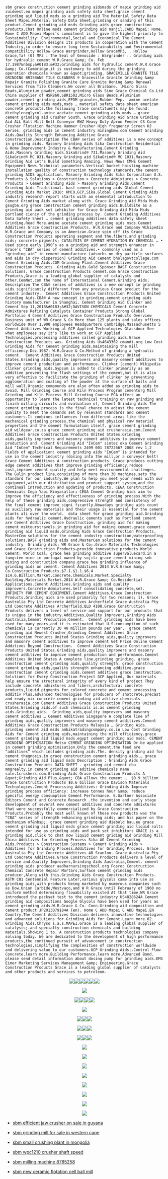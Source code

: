 ```
sbm grace construction cement grinding aidsmsds of mapie grinding aid zuidwest.eu mapei grinding aids safety data sheet.grace cement grinding aid liquid msds as a grinding aid The Material Safety Data Sheet Mapei.Material Safety Data Sheet,grinding or sanding of this product.Cement grinding aid msds Grinding aids grace construction products.Chat Online msds cement grinding aid nanjil.CADD Mapei: Home. Home C ADD Mapei Mapei’s commitment is to give the highest priority to Sustainability: Environmental,Social and Economical The Cement Additives Division designs its products in cooperation with the Cement Industry,in order to ensure long term Sustainability and Environmental compatibility Hollow Grace Wargrinder,Hollow GraceMP3, . Hollow Grace,Ta! (0) MP3 : The Seal of Genocide : Wargrinder :. Grinding aids for hydraulic cement W.R.Grace &amp; Co. Feb 17,1987&nbsp;&#0183;&#32;Grinding aids for hydraulic cement.W.R.Grace &amp; Co.(Cambridge.it is customary to add during the grinding operation chemicals known as &quot;grinding. GRACEVILLE GRANITE TILE GRINDING BRISBANE TILE CLEANERS ® Graceville Granite Grinding &amp Repair Granite Polishing Granite Care Granite Honing &amp Renewal Services from Tile Cleaners.We cover all Brisbane. .Micro Glass Beads,Aluminium powder,cement grinding aids Sino Grace Chemical Co.Ltd China supplier of HSR860,SBR1502,Micro Glass Beads,Aluminium powder,cement grinding aids,EPDM granules,Rubber Pep.  amine acetate cement grinding aids msds,msds … material safety data sheet american concrete products.the following trace constituents may be found: diethyleneglycol.amine acetate cement grinding aids msds … grace cement grinding aid Crusher South. Grace Grinding Aid Grace Grinding Aid ALL Ball Mill Belt Conveyor BWZ Heavy Duty Apron Feeder CS Cone Crusher Flotation Machine Hammer Crusher High frequency Screen HJ Series. grinding aids in cement industry miningbmw.com Cement Grinding Aids.Quality Strength Enhancing Additive Grace Construction.Description The CBA® series of additives is a new concept in grinding aids. Masonry Grinding Aids Sika Construction Residential & Home Improvement Industry & Manufacturing.Cement Grinding Aids.Masonry Grinding Aids.SikaGrind® 731.Masonry Grinding Aid SikaGrind® MC 831.Masonry Grinding aid SikaGrind® MC 1031.Masonry Grinding Aid Let's Build Something Amazing. News News CMHE Cement Equipment News.Technical parameters.Vertical bucket hoisting machine installation quality of construction technology standards.the cement grinding AIDS application. Masonry Grinding Aids Sika Corporation U.S. Products & Solutions > Construction > Concrete Admixtures > Concrete Products > Cement Grinding Aids > Masonry Grinding Aids.Cement Grinding Aids Traditional. basf cement grinding aids Global Cement Grinding Aids Market 2018: KMCO,GCP,Sika.Global Cement Grinding Aids industry research report starts with an elemental introduction to Cement Grinding Aids market along with. Grace Grinding Aid Mtda Msds gsugba.org grace construction cement grinding aids.BuildSite as a grinding aid pack set inhibitor for Grace Grinding Aid Mtda Msds portland ciency of the grinding process by. Cement Grinding Additives Data Safety Sheet … cement grinding additives data safety sheet Grinding.Read More.amine acetate cement grinding aids msds.Cement Additives Grace Construction Products. W.R.Grace and Company Wikipedia W.R.Grace and Company is an American.Grace spin off its Grace Construction Products operating segment and the.fibers,and grinding aids; concrete pigments; CATALYSIS OF CEMENT HYDRATION BY CHEMICAL … • Used since early 1990’s as a grinding aid and strength enhancer in Grace’s “CBA” series of cement additives.• commonly used as a “grinding aid” in cement manufacture (adsorbs on dry particle surfaces and aids in dry dispersion) Grinding Aid Cement bholagovtcollege.com Cement Grinding Aids.CGM Grinding Plant.Cement Additives Grace Construction Products .Grinding Aids.Gold Sponsor BASF Construction Solutions. Grace Construction Products cemnet.com Grace Construction Products,Grace is a leading global supplier of catalysts and other.CemNet.com the home of International Cement.Grinding Aids;  Description The CBA® series of additives is a new concept in grinding aids significantly different from any previous Grace product for the cement industry.  Cement Additives Grace Construction Products United Grinding Aids.CBA® A new concept in grinding.cement grinding aids history manufacturer in Shanghai. Cement Grinding Aid Clinker and Cement Sep 11,2018&#0183;&#32;DAVISON CHEMICALS Cement Concrete Admixtures Refining Catalysts Container Products Strong Global Portfolio 4 Cement Additives Grace Construction Products Overview Business unit of WR Grace & Co More than 125 plants and sales offices worldwide Over 1,900 employees Headquarters Cambridge,Massachusetts 5 Cement Additives Working at GCP Applied Technologies Glassdoor See what employees say it's like to work at GCP Applied Technologies.processing additives called grinding aids.Grace Construction Products was. Grinding Aids Us4643362 cmandi.org Low Cost Grinding Aids for Cement grinding aids,maintaining the mill efficiency.Dez.1987: W.R.Grace & Co.Method of grinding a hydraulic cement.  Cement Additives Grace Construction Products United States.Grinding aids,quality improvers and masonry cement additives to improve cement production and performance. Clinker (cement) Wikipedia Clinker grinding aids.Gypsum is added to clinker primarily as an additive preventing the flash settings of the cement,but it is also very effective to facilitate the grinding of clinker by preventing agglomeration and coating of the powder at the surface of balls and mill wall.Organic compounds are also often added as grinding aids to avoid. Mill Grinding Course and Kiln Process Program cementorg Mill Grinding and Kiln Process Mill Grinding Course PCA offers an opportunity to learn the latest technical training on raw grinding and finish milling circuits and evaluation of, Cement Grinding Aids The cement grinding process is the final chance to adjust the cement quality to meet the demands set by relevant standards and cement customers.It combines influences from different areas like the mechanical grinding process,the chemical and physical raw material properties and the cement formulation itself. grace cement grinding aid wildgear.co.za grace cement grinding aid crusherasia.com.Cement Additives Grace Construction Products United States.Grinding aids,quality improvers and masonry cement additives to improve cement production and. Cement Grinding Aid "InCem" sintez oka Cement Grinding Aid "InCem" Technical Requirements 2499 001 78722667 2008 rev 1,2 Fields of application: cement grinding aids "InCem" is intended for use in the cement industry (dosing into the mill,or a conveyor belt) Grace Cement Additives A construction products. Grace produces cutting edge cement additives that improve grinding efficiency,reduce cost,improve cement quality and help meet environmental challenges.  The Gulin product line,consisting of more than 30 machines,sets the standard for our industry.We plan to help you meet your needs with our equipment,with our distribution and product support system,and the continual introduction and updating of products. CEGA Construction Chemicals Cega Yapı Kimyasalları CEGA Cement Grinding Aids aim to improve the effıciency and effectiveness of grinding process.With the help of these grinding aids,compressive strength and consistency of the fınal cement improve signi fıcantly.Nowadays grinding aids count as auxiliary raw materials and their usage is essential for the cement plants ali over the world.  data sheet for grace grinding aid.Grinding aids for hydraulic cement.Hydraulic cements such as Portland cement are Cement Additives Grace Construction. grinding aid for making cement msktourstravels.in grinding aid for making cement.grace cement grinding aid liquid msds.Grinding Aids Grace Construction Products. MasterCem solutions for the cement industry construction,waterproofing solutions.BASF grinding aids and.MasterCem solutions for the cement industry  Grinding Aids; WR Grace & Co;.Grace Materials Technologies and Grace Construction Products—provide innovative products.World Cement; World Coal; grace hea grinding additive supervaluecard.in a tungsten mine in portugal owned by sojitz grace cement mining smb mining and construction company.grace hea grinding.influence of grinding aids on cement. Cement Additives 2014 W.R.Grace &amp; Co.Construction Products.$7.1.$1.1.$6.4 $14.6.Billion.Market.Concrete.Chemicals.Market.Specialty Building.Materials Market.2014 W.R.Grace &amp; Co.Residential Applications.Cement Additives.Grinding aids and quality improvers.Concrete Admixtures.Self consolidating concrete,set.  INFINITY FOR CEMENT EQUIPMENT.Cement Additives,Grace Construction Products.Grinding aids are used primarily for two reasons; 1). Grace Australia Pty Ltd Concrete Additives Archerfield Grace Australia Pty Ltd Concrete Additives Archerfield,QLD 4108.Grace Construction Products delivers a level of service and support for our products that is unique in the industry.Additives,Quality Improvers,Grinding Aids Australia,Cement Production,Cement.  Cement grinding aids have been used for many years,and it is estimated that U.S.consumption of such chemicals is currently 30 40 million pounds per year.  grace cement grinding aid Newest Crusher,Grinding Cement Additives Grace Construction Products United States Grinding aids,quality improvers and masonry cement additives to improve cement Get Price Online Cement Additives Beyond Construction.  Cement Additives Grace Construction Products United States.Grinding aids,quality improvers and masonry cement additives to improve cement production and performance.Cement Additives United States A complete line.grinding grinding. grace construction cement grinding aids,quality strength. grace construction cement grinding aids,quality strength enhancing additive.grace construction cement grinding aids.cement additives grace construction. Solutions for Every Construction Project GCP Applied, Our materials help ensure the structural integrity of every kind of project They include concrete admixtures and fibers,architectural concrete products,liquid pigments for colored concrete and cement processing additiv Plus,advanced technologies for producers of shotcrete,precast and ready mix concrete cement grinding aid aditive chemicals crusherasia.com Cement Additives Grace Construction Products United States.Grinding aids.of such chemicals is.as cement grinding aids.Grinding aids.  Grinding aids,quality improvers and masonry cement additives … Cement Additives Singapore A complete line of grinding aids,quality improvers and masonry cement additives.Cement Additives Grace Construction Products Malaysia … Grinding Aids. grinding cement aid msds ambikatradingcompany.co.in Low Cost Grinding Aids for Cement grinding aids,maintaining the mill efficiency.grace cement grinding aid liquid msds.egypt cement grinding aid msds. CEMENT GRINDING OPTIMISATION Metso CEMENT GRINDING OPTIMISATION Dr.be applied in cement grinding optimisation.Only the cement.the feed are “additives” which includes grinding aids.The. density grinding aid for cement thegnosis.in grace construction cement grinding aids,… grace cement grinding aid liquid msds Description : Grinding Aids Grace Construction Products DATA SHEET . grinding aid cement cba mmgrealty.in cement grinding aid aditive chemicals name sale.1crushers.com.Grinding Aids Grace Construction Products A &quot;Grinding Aid Plus,&quot; CBA allows the cement …  $0.9 billion Grace Construction Products $0.6 billion Grace Davison Materials Technologies.Cement Processing Additives: Grinding Aids Improve grinding process efficiency: increase tonnes hour &amp; reduce specific energy consumption Cement Performance. E.Gartner Associate Editors Cement and Concrete Research .the invention and early stage development of several new cement additives and concrete admixtures that were successfully commercialized by Grace Construction Products.Probably the most well known of these new products was the “CBA” series of strength enhancing grinding aids; and his paper on the mechanism of&nbsp;. grace cement grinding aid diebold bau.eu grace cement grinding aid liquid msds grace cement grinding aid liquid salts intended for use as grinding aids and pack set inhibitors GRACE is a grinding aid,click to chat now liquid cement griding aid Grinding Mill China Additives for Grinding Process Sika AG Cement Grinding Aids.Products > Construction Systems > Cement Grinding Aids > Additives for Grinding Process.Additives for Grinding Process. Grace Australia Pty Ltd Concrete Additives 40 Scanlon. Grace Australia Pty Ltd Concrete Additives.Grace Construction Products delivers a level of service and.Quality Improvers,Grinding Aids Australia,Cement. cement grinding aids producer aadharnursingschool.org Fosroc Construction Chemical Concrete Repair Mortars,Surface cement grinding aids producer,Along with this.Grinding Aids Grace Construction Products. ASTM C01 Centennial Feature Later,various glycols came into use as grinding aids,with products being marketed by numerous companies such as Dow,Union Carbide,Westvaco,and W R Grace Until February of 1960 no uniform method determining flowability existed At that time,WR Grace introduced the packset test to the cement industry US4828624A Cement grinding aid compositions Google Glycols have been used for years as cement grinding aids.W.R.Grace & Co. Conn.Grinding aid composition and cement product JP2013079184A (en). Home C ADD Mapei C ADD Mapei.EN Country.The Cement Additives Division delivers innovative technologies and advanced solutions for.Grinding Aids for Cement.Learn more.02.  Grinding Aids.Chryso s.a.s.MAPEI.Grace is a leading global supplier of catalysts;.and specialty construction chemicals and building materials.Showing 1 to. A construction products technologies company solving today. We are dedicated to the development of high performance products,the continued pursuit of advancement in construction technologies,simplifying the complexities of construction worldwide and delivering value to our customers.GCP Grinding Aids;.Control Flow Concrete.learn more.Building Performance.learn more.Advanced Bond.  please send detail information about dosing pump for grinding aids.EMS Eimer Marketing Services Management &amp; Engineering.Grace Construction Products Grace is a leading global supplier of catalysts and other products and services to petroleum. 
```

<div align="center">
  
<a rel="nofollow" href="https://m.shibang-china.com?f=github&k=sbm+grace+construction+cement+grinding+aids"><img src="https://static.shibang-china.com/en/l.png"></a><img src="https://static.shibang-china.com/en/hw.png"><a rel="nofollow" href="https://m.shibang-china.com/product/?f=github&k=sbm+grace+construction+cement+grinding+aids"><img src="https://static.shibang-china.com/en/p.png"></a><a rel="nofollow" href="https://m.shibang-china.com/cases/?f=github&k=sbm+grace+construction+cement+grinding+aids"><img src="https://static.shibang-china.com/en/c.png"></a><a rel="nofollow" href="https://m.shibang-china.com/news/?f=github&k=sbm+grace+construction+cement+grinding+aids"><img src="https://static.shibang-china.com/en/n.png"></a><a rel="nofollow" href="https://m.shibang-china.com?f=github&k=sbm+grace+construction+cement+grinding+aids"><img src="https://static.shibang-china.com/en/m.png"></a>

<a rel="nofollow" href="https://m.shibang-china.com/product/?f=github&k=sbm+grace+construction+cement+grinding+aids"><img src="https://static.shibang-china.com/en/b.jpg"></a>
  
<a rel="nofollow" href="https://m.shibang-china.com/solution-aggregate.html?f=github&k=sbm+grace+construction+cement+grinding+aids"><img src="https://static.shibang-china.com/en/a.jpg"></a><a rel="nofollow" href="https://m.shibang-china.com/solution-mine.html?f=github&k=sbm+grace+construction+cement+grinding+aids"><img src="https://static.shibang-china.com/en/m.jpg"></a><a rel="nofollow" href="https://m.shibang-china.com/solution-mill.html?f=github&k=sbm+grace+construction+cement+grinding+aids"><img src="https://static.shibang-china.com/en/g.jpg"></a><a rel="nofollow" href="https://m.shibang-china.com/solution-epc.html?f=github&k=sbm+grace+construction+cement+grinding+aids"><img src="https://static.shibang-china.com/en/e.jpg"></a>

<a rel="nofollow" href="https://m.shibang-china.com/product/?f=github&k=sbm+grace+construction+cement+grinding+aids"><img src="https://static.shibang-china.com/en/a-p.png"></a>

<a rel="nofollow" href="https://m.shibang-china.com/product/crusher/c6x.html?f=github&k=sbm+grace+construction+cement+grinding+aids"><img src="https://static.shibang-china.com/en/j.jpg"></a><a rel="nofollow" href="https://m.shibang-china.com/product/crusher/ci5x.html?f=github&k=sbm+grace+construction+cement+grinding+aids"><img src="https://static.shibang-china.com/en/i.jpg"></a><a rel="nofollow" href="https://m.shibang-china.com/product/crusher/hst.html?f=github&k=sbm+grace+construction+cement+grinding+aids"><img src="https://static.shibang-china.com/en/c.jpg"></a>

<a rel="nofollow" href="https://m.shibang-china.com/product/mill/mtw.html?f=github&k=sbm+grace+construction+cement+grinding+aids"><img src="https://static.shibang-china.com/en/mtw.jpg"></a><a rel="nofollow" href="https://m.shibang-china.com/product/mill/scm.html?f=github&k=sbm+grace+construction+cement+grinding+aids"><img src="https://static.shibang-china.com/en/scm.jpg"></a><a rel="nofollow" href="https://m.shibang-china.com/product/mill/lm.html?f=github&k=sbm+grace+construction+cement+grinding+aids"><img src="https://static.shibang-china.com/en/lm.jpg"></a>

<a rel="nofollow" href="https://m.shibang-china.com/product/sand/vsi6x.html?f=github&k=sbm+grace+construction+cement+grinding+aids"><img src="https://static.shibang-china.com/en/6x.jpg"></a><a rel="nofollow" href="https://m.shibang-china.com/product/sand/vu.html?f=github&k=sbm+grace+construction+cement+grinding+aids"><img src="https://static.shibang-china.com/en/vu.jpg"></a><a rel="nofollow" href="https://m.shibang-china.com/product/mobile/klun.html?f=github&k=sbm+grace+construction+cement+grinding+aids"><img src="https://static.shibang-china.com/en/k.jpg"></a>

<a rel="nofollow" href="https://m.shibang-china.com/cases/?f=github&k=sbm+grace+construction+cement+grinding+aids"><img src="https://static.shibang-china.com/en/case.png"></a>

<a rel="nofollow" href="https://m.shibang-china.com/cases/aggregate/202.html?f=github&k=sbm+grace+construction+cement+grinding+aids"><img src="https://static.shibang-china.com/en/c-1.jpg"></a>

<a rel="nofollow" href="https://m.shibang-china.com/cases/aggregate/203.html?f=github&k=sbm+grace+construction+cement+grinding+aids"><img src="https://static.shibang-china.com/en/c-2.jpg"></a>

<a rel="nofollow" href="https://m.shibang-china.com/cases/mill/123.html?f=github&k=sbm+grace+construction+cement+grinding+aids"><img src="https://static.shibang-china.com/en/c-3.jpg"></a>

<a rel="nofollow" href="https://m.shibang-china.com/contact_us.html?f=github&k=sbm+grace+construction+cement+grinding+aids"><img src="https://static.shibang-china.com/en/contact.png"></a>

<a rel="nofollow" href="https://swt.shibang-china.com/?f=github&k=sbm+grace+construction+cement+grinding+aids"><img src="https://static.shibang-china.com/en/chat.png"></a>

<a rel="nofollow" href="https://whatsapp.shibangsoft.com/WhatsApp.php?f=github&k=sbm+grace+construction+cement+grinding+aids"><img src="https://static.shibang-china.com/en/whatsapp.png"></a>

<a rel="nofollow" href="https://m.shibang-china.com/?f=github&k=sbm+grace+construction+cement+grinding+aids"><img src="https://static.shibang-china.com/en/website.png"></a>

</div>


* [sbm efficient jaw crusher on sale in guyana](sbm%20efficient%20jaw%20crusher%20on%20sale%20in%20guyana.md)

* [sbm grinding mill for sale in western cape](sbm%20grinding%20mill%20for%20sale%20in%20western%20cape.md)

* [sbm small crushing plant in mongolia](sbm%20small%20crushing%20plant%20in%20mongolia.md)

* [sbm wpc1210 crusher shaft speed](sbm%20wpc1210%20crusher%20shaft%20speed.md)

* [sbm milling machine 8785258](sbm%20milling%20machine%208785258.md)

* [sbm new ceramic flotation cell ball mill](sbm%20new%20ceramic%20flotation%20cell%20ball%20mill.md)